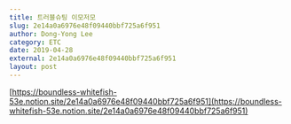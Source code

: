 ```yaml
---
title: 트러블슈팅 이모저모
slug: 2e14a0a6976e48f09440bbf725a6f951
author: Dong-Yong Lee
category: ETC
date: 2019-04-28
external: 2e14a0a6976e48f09440bbf725a6f951
layout: post
---
```


[https://boundless-whitefish-53e.notion.site/2e14a0a6976e48f09440bbf725a6f951](https://boundless-whitefish-53e.notion.site/2e14a0a6976e48f09440bbf725a6f951)